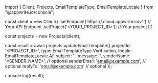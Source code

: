 import { Client, Projects, EmailTemplateType, EmailTemplateLocale } from "@appwrite.io/console";

const client = new Client()
    .setEndpoint('https://<REGION>.cloud.appwrite.io/v1') // Your API Endpoint
    .setProject('<YOUR_PROJECT_ID>'); // Your project ID

const projects = new Projects(client);

const result = await projects.updateEmailTemplate({
    projectId: '<PROJECT_ID>',
    type: EmailTemplateType.Verification,
    locale: EmailTemplateLocale.Af,
    subject: '<SUBJECT>',
    message: '<MESSAGE>',
    senderName: '<SENDER_NAME>', // optional
    senderEmail: 'email@example.com', // optional
    replyTo: 'email@example.com' // optional
});

console.log(result);
